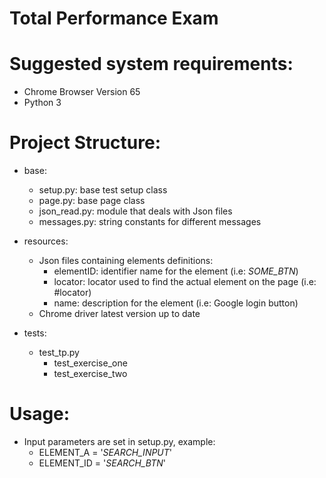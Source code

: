 Total Performance Exam
======================

Suggested system requirements:
=============================
- Chrome Browser Version 65
- Python 3

Project Structure:
=================

- base:
	- setup.py: base test setup class
	- page.py: base page class
	- json_read.py: module that deals with Json files
	- messages.py: string constants for different messages

- resources:
    - Json files containing elements definitions:
        - elementID: identifier name for the element (i.e: _SOME_BTN_)
        - locator: locator used to find the actual element on the page (i.e: #locator)
        - name: description for the element (i.e: Google login button)
    - Chrome driver latest version up to date

- tests:
    - test_tp.py
        - test_exercise_one
        - test_exercise_two

Usage:
=====

- Input parameters are set in setup.py, example:
    - ELEMENT_A = '_SEARCH_INPUT_'
    - ELEMENT_ID = '_SEARCH_BTN_'